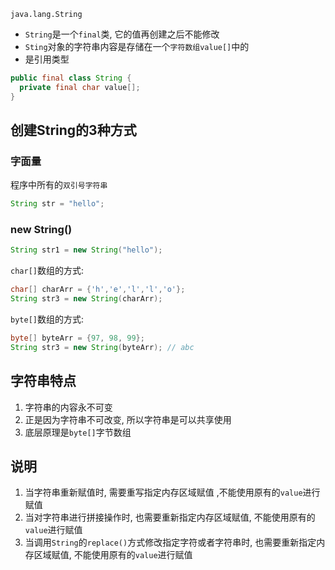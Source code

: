 `java.lang.String`

- `String`是一个`final`类, 它的值再创建之后不能修改
- `Sting`对象的字符串内容是存储在一个`字符数组value[]`中的
- 是引用类型

```java
public final class String {
  private final char value[];
}
```

## 创建String的3种方式

### 字面量

程序中所有的`双引号字符串`

```java
String str = "hello";
```



### new String()

```java
String str1 = new String("hello");
```

`char[]`数组的方式:

```java
char[] charArr = {'h','e','l','l','o'};
String str3 = new String(charArr);
```

`byte[]`数组的方式:

```java
byte[] byteArr = {97, 98, 99};
String str3 = new String(byteArr); // abc
```

## 字符串特点

1. 字符串的内容永不可变
2. 正是因为字符串不可改变, 所以字符串是可以共享使用
3. 底层原理是`byte[]`字节数组



## 说明

1. 当字符串重新赋值时, 需要重写指定内存区域赋值 ,不能使用原有的`value`进行赋值
2. 当对字符串进行拼接操作时, 也需要重新指定内存区域赋值, 不能使用原有的`value`进行赋值
3. 当调用`String`的`replace()`方式修改指定字符或者字符串时, 也需要重新指定内存区域赋值, 不能使用原有的`value`进行赋值



























